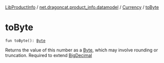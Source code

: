 [LibProductInfo](../../index.md) / [net.dragoncat.product_info.datamodel](../index.md) / [Currency](index.md) / [toByte](./to-byte.md)

# toByte

`fun toByte(): `[`Byte`](https://kotlinlang.org/api/latest/jvm/stdlib/kotlin/-byte/index.html)

Returns the value of this number as a [Byte](https://kotlinlang.org/api/latest/jvm/stdlib/kotlin/-byte/index.html), which may involve rounding or truncation.
Required to extend [BigDecimal](https://docs.oracle.com/javase/6/docs/api/java/math/BigDecimal.html)

